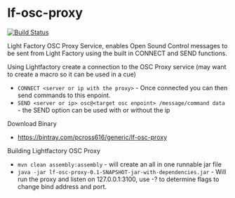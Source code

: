 lf-osc-proxy
============

[![Build Status](https://travis-ci.org/pcross616/lf-osc-proxy.svg?branch=master)](https://travis-ci.org/pcross616/lf-osc-proxy)

Light Factory OSC Proxy Service, enables Open Sound Control messages to be sent from Light Factory using the built in CONNECT and SEND functions.


Using Lightfactory create a connection to the OSC Proxy service (may want to create a macro so it can be used in a cue)
  * `CONNECT <server or ip with the proxy>` - Once connected you can then send commands to this enpoint.
  * `SEND <server or ip> osc@<target osc enpoint> /message/command data` - the SEND option can be used with or without the ip


Download Binary
  * https://bintray.com/pcross616/generic/lf-osc-proxy


Building Lightfactory OSC Proxy

  * `mvn clean assembly:assembly` - will create an all in one runnable jar file
  * `java -jar lf-osc-proxy-0.1-SNAPSHOT-jar-with-dependencies.jar` - Will run the proxy and listen on 127.0.0.1:3100, use -? to determine flags to change bind address and port.
